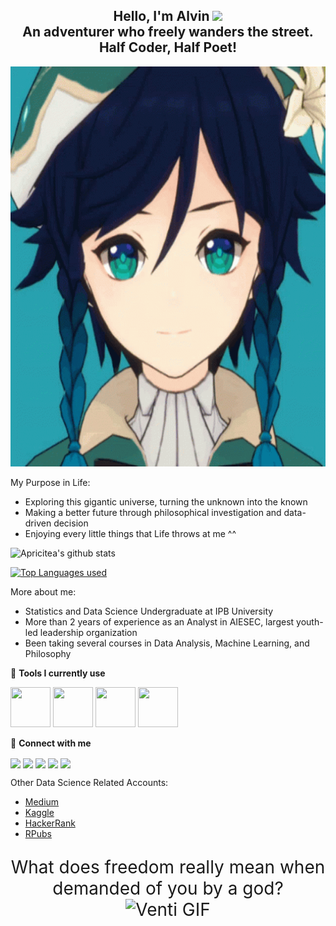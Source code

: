 <h2 align="center">
  Hello, I'm Alvin <img src="https://media.giphy.com/media/hvRJCLFzcasrR4ia7z/giphy.gif" width="25px"><br>
  An adventurer who freely  wanders the street. <br>
  Half Coder, Half Poet! 
</h2>

<p align="center">
  <img src="https://github.com/apricitea/apricitea/blob/main/venti-gif/me-venti.gif" alt="Venti GIF" width="640" height="640">
</p>
  
My Purpose in Life:
- Exploring this gigantic universe, turning the unknown into the known
- Making a better future through philosophical investigation and data-driven decision
- Enjoying every little things that Life throws at me ^^

![Apricitea's github stats](https://bad-apple-github-readme.vercel.app/api?show_bg=1&username=apricitea)

[![Top Languages used](https://github-readme-stats.vercel.app/api/top-langs/?username=apricitea)](https://github.com/apricitea)

More about me:
- Statistics and Data Science Undergraduate at IPB University
- More than 2 years of experience as an Analyst in AIESEC, largest youth-led leadership organization
- Been taking several courses in Data Analysis, Machine Learning, and Philosophy

🔨 **Tools I currently use**
<p align="left">
  <img src="https://img.icons8.com/external-soft-fill-juicy-fish/60/000000/external-sql-coding-and-development-soft-fill-soft-fill-juicy-fish.png" width="64" height="64"/>
  <img src="https://img.icons8.com/color/48/000000/python--v1.png" width="64" height="64"/>
  <img src="https://img.icons8.com/external-becris-flat-becris/64/000000/external-r-data-science-becris-flat-becris.png" width="64" height="64"/>
  <img src="https://img.icons8.com/color/48/000000/microsoft-excel-2019--v1.png" width="64" height="64"/>
</p>

🔗 **Connect with me**
<p align="left">
  <a href="https://twitter.com/apeirodonut" target="blank"><img align="center" src=src="https://img.icons8.com/external-justicon-lineal-color-justicon/64/000000/external-twitter-social-media-justicon-lineal-color-justicon.png"/></a>
  <a href="https://linkedin.com/in/alvincnataputra" target="blank"><img align="center" src="https://img.icons8.com/external-justicon-lineal-color-justicon/64/000000/external-linkedin-social-media-justicon-lineal-color-justicon.png"/></a>
  <a href="https://instagram.com/apricitealvin" target="blank"><img align="center" src="https://img.icons8.com/external-justicon-lineal-color-justicon/64/000000/external-instagram-social-media-justicon-lineal-color-justicon.png"/></a>
  <a href="https://discordapp.com/users/Lucius%20Artorius%20Castus#7028/" target="blank"><img align="center" src="https://img.icons8.com/external-justicon-lineal-color-justicon/64/000000/external-discord-social-media-justicon-lineal-color-justicon.png"/></a>
  <a href="https://line.me/ti/p/~apeirodox" target="blank"><img align="center" src="https://img.icons8.com/external-justicon-lineal-color-justicon/64/000000/external-line-social-media-justicon-lineal-color-justicon.png"/></a>
</p>

Other Data Science Related Accounts:
- [Medium](https://medium.com/@apricitea)
- [Kaggle](https://www.kaggle.com/apricitea)
- [HackerRank](https://www.hackerrank.com/apeirodoxalvin)
- [RPubs](https://rpubs.com/apricitea)

<p style="font-size:200%;" align="center">
  What does freedom really mean when demanded of you by a god?<br>
  <img src="https://github.com/apricitea/apricitea/blob/main/venti-gif/venti-flying.gif" alt="Venti GIF">
</p>
